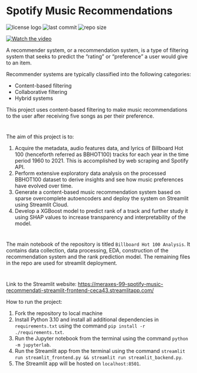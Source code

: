 # Spotify Music Recommendations

![license logo](https://img.shields.io/github/license/meraxes-99/Spotify-Music-Recommendations)
![last commit](https://img.shields.io/github/last-commit/meraxes-99/Spotify-Music-Recommendations)
![repo size](https://img.shields.io/github/repo-size/meraxes-99/Spotify-Music-Recommendations)

[![Watch the video](https://drive.google.com/u/0/uc?id=1eoFOnI-6eEU3UwfIcwy3CknXHVqNKjYq&export=download)](https://youtu.be/gJBP81oExrA)

A recommender system, or a recommendation system, is a type of filtering system that seeks to predict the “rating” or “preference” a user would give to an item.

Recommender systems are typically classified into the following categories:

- Content-based filtering
- Collaborative filtering
- Hybrid systems

This project uses content-based filtering to make music recommendations to the user after receiving five songs as per their preference.

#

The aim of this project is to:

1) Acquire the metadata, audio features data, and lyrics of Billboard Hot 100 (henceforth referred as BBHOT100) tracks for each year in the time period 1960 to 2021. This is accomplished by web scraping and Spotify API.
2) Perform extensive exploratory data analysis on the processed BBHOT100 dataset to derive insights and see how music preferences have evolved over time.
3) Generate a content-based music recommendation system based on sparse overcomplete autoencoders and deploy the system on Streamlit using Streamlit Cloud.
4) Develop a XGBoost model to predict rank of a track and further study it using SHAP values to increase transparency and interpretability of the model.

#

The main notebook of the repository is titled `Billboard Hot 100 Analysis`. It contains data collection, data processing, EDA, construction of the recommendation system and the rank prediction model.
The remaining files in the repo are used for streamlit deployment.

#

Link to the Streamlit website: https://meraxes-99-spotify-music-recommendati-streamlit-frontend-ceca43.streamlitapp.com/

How to run the project:
1. Fork the repository to local machine
2. Install Python 3.10 and install all additional dependencies in `requirements.txt` using the command `pip install -r ./requirements.txt`.
3. Run the Jupyter notebook from the terminal using the command `python -m jupyterlab`.
4. Run the Streamlit app from the terminal using the command `streamlit run streamlit_frontend.py && streamlit run streamlit_backend.py`.
5. The Streamlit app will be hosted on `localhost:8501`.
